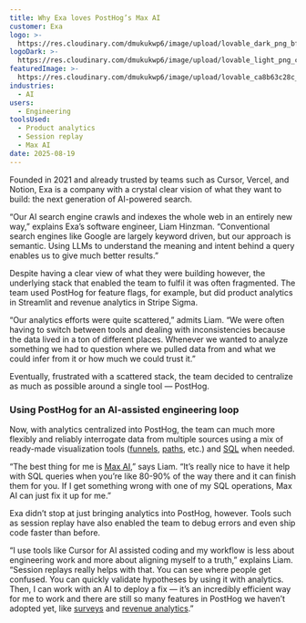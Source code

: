 ```yaml
---
title: Why Exa loves PostHog’s Max AI
customer: Exa
logo: >-
  https://res.cloudinary.com/dmukukwp6/image/upload/lovable_dark_png_bf5d7c603c.png
logoDark: >-
  https://res.cloudinary.com/dmukukwp6/image/upload/lovable_light_png_cb215659ae.png
featuredImage: >-
  https://res.cloudinary.com/dmukukwp6/image/upload/lovable_ca8b63c28c_ef5bcb4589.png
industries:
  - AI
users:
  - Engineering
toolsUsed:
  - Product analytics
  - Session replay
  - Max AI
date: 2025-08-19
---
```


Founded in 2021 and already trusted by teams such as Cursor, Vercel, and Notion, Exa is a company with a crystal clear vision of what they want to build: the next generation of AI-powered search. 

“Our AI search engine crawls and indexes the whole web in an entirely new way,” explains Exa’s software engineer, Liam Hinzman. “Conventional search engines like Google are largely keyword driven, but our approach is semantic. Using LLMs to understand the meaning and intent behind a query enables us to give much better results.”

Despite having a clear view of what they were building however, the underlying stack that enabled the team to fulfil it was often fragmented. The team used PostHog for feature flags, for example, but did product analytics in Streamlit and revenue analytics in Stripe Sigma. 

“Our analytics efforts were quite scattered,” admits Liam. “We were often having to switch between tools and dealing with inconsistencies because the data lived in a ton of different places. Whenever we wanted to analyze something we had to question where we pulled data from and what we could infer from it or how much we could trust it.”

Eventually, frustrated with a scattered stack, the team decided to centralize as much as possible around a single tool — PostHog. 

<BorderWrapper>
<Quote
    imageSource="/images/customers/liam.jpg"
    size="md"
    name="Liam Hinzman"
    title="Software Engineer at Exa"
    quote={`“I love that I can ask Max AI for help with things. If I’m struggling to find a feature or do something, I don’t have to dig through pages of docs — I just ask the hedgehog in the corner.”`}
/>
</BorderWrapper>

### Using PostHog for an AI-assisted engineering loop

Now, with analytics centralized into PostHog, the team can much more flexibly and reliably interrogate data from multiple sources using a mix of ready-made visualization tools ([funnels](/docs/product-analytics/funnels), [paths](/docs/product-analytics/paths), etc.) and [SQL](/data-warehouse/sql) when needed. 

“The best thing for me is [Max AI](/max),” says Liam. “It’s really nice to have it help with SQL queries when you’re like 80-90% of the way there and it can finish them for you. If I get something wrong with one of my SQL operations, Max AI can just fix it up for me.”

Exa didn’t stop at just bringing analytics into PostHog, however. Tools such as session replay have also enabled the team to debug errors and even ship code faster than before. 

“I use tools like Cursor for AI assisted coding and my workflow is less about engineering work and more about aligning myself to a truth,” explains Liam. “Session replays really helps with that. You can see where people get confused. You can quickly validate hypotheses by using it with analytics. Then, I can work with an AI to deploy a fix — it’s an incredibly efficient way for me to work and there are still so many features in PostHog we haven’t adopted yet, like [surveys](/surveys) and [revenue analytics](/revenue-analytics).”

